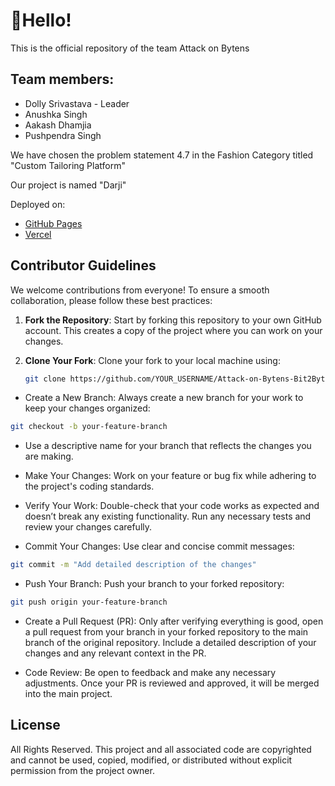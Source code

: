 <h1>👋Hello!</h1>

This is the official repository of the team Attack on Bytens

## Team members:
- Dolly Srivastava - Leader
- Anushka Singh
- Aakash Dhamjia
- Pushpendra Singh

We have chosen the problem statement 4.7 in the Fashion Category titled "Custom Tailoring Platform"

Our project is named "Darji"

Deployed on:
- <a href="https://aetosdios301.github.io/Attack-on-Bytens-Bit2Byte/">GitHub Pages</a>
- <a href="https://darji-pearl.vercel.app/">Vercel</a>

## Contributor Guidelines

We welcome contributions from everyone! To ensure a smooth collaboration, please follow these best practices:

1. **Fork the Repository**: Start by forking this repository to your own GitHub account. This creates a copy of the project where you can work on your changes.

2. **Clone Your Fork**: Clone your fork to your local machine using:
   ```bash
   git clone https://github.com/YOUR_USERNAME/Attack-on-Bytens-Bit2Byte.git
- Create a New Branch: Always create a new branch for your work to keep your changes organized:

```bash
git checkout -b your-feature-branch
```
- Use a descriptive name for your branch that reflects the changes you are making.

- Make Your Changes: Work on your feature or bug fix while adhering to the project's coding standards.

- Verify Your Work: Double-check that your code works as expected and doesn’t break any existing functionality. Run any necessary tests and review your changes carefully.

- Commit Your Changes: Use clear and concise commit messages:

```bash
git commit -m "Add detailed description of the changes"
```
- Push Your Branch: Push your branch to your forked repository:

```bash
git push origin your-feature-branch
```
- Create a Pull Request (PR): Only after verifying everything is good, open a pull request from your branch in your forked repository to the main branch of the original repository. Include a detailed description of your changes and any relevant context in the PR.

- Code Review: Be open to feedback and make any necessary adjustments. Once your PR is reviewed and approved, it will be merged into the main project.

## License
All Rights Reserved. This project and all associated code are copyrighted and cannot be used, copied, modified, or distributed without explicit permission from the project owner.
